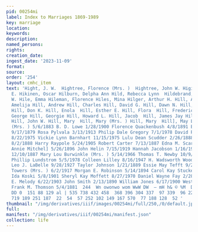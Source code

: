 ```yaml
---
pid: 00254mi
label: Index to Marriages 1869-1989
key: marriage
location: 
keywords: 
description: 
named_persons: 
rights: 
creation_date: 
ingest_date: '2023-11-09'
format: 
source: 
order: '254'
layout: cmhc_item
text: 'Hight, J. W.  Hightree, Florence (Mrs. )  Hightree, John W. Higinbotham, Thomas
  E. Hikinen, Oscar Hilburn, Delpha Ann Hild, Rebecca Lynn  Hildebrand, Stephen Boardman  Hildreth,
  W. Hile, Emma Hileman, Florence Hiles, Mina Hilger, Arthur H. Hill, Aleck  Hill,
  Amelija Hill, Andrew Hill, Charles Hill, David G. Hill, Dawn N. Hill, Debra Ann
  Hill, Don K. Hill, Enola  Hill, Esther E. Hill, Flora  Hill, Frederick V. Hill,
  George Hill, Georgie Hill, Howard L. Hill, Jacob  Hill, James Jay Hill, Jayne Marie
  Hill, John W. Hill, Mary  Hill, Mary (Mrs. ) Hill, Mary  Hill], May L.  Endora Chadbourne
  (Mrs. ) 5/6/1883 B. D. Lowe 1/28/1900 Florence Quackenbush 4/8/1891 E. L. Simpson
  9/17/1879 Rosa Pylvala 3/13/1913 Philip Dale Gregory 7/1/1978 David Paul Crownover
  8/22/1975 Vickie Lynn Barnhart 11/15/1975 Lulu Dean Scudder 2/26/1888 Joseph Faynen
  8/2/1888 Harry Raypole 5/24/1905 Robert Carter 7/13/1887 Edna M. Scarborough 3/5/1943
  Annie Mitchel] 5/26/1896 John Helin 7/15/1919 Hannah Jacobson 1/16/1903 Lucy Strong
  12/10/1887 Mary Lou Burwinkle (Mrs. ) 5/14/1966 Thomas T. Newby 10/9/1934 Arnold
  Phillip Lundstrom 5/5/1978 Colleen Lilley 8/16/1947 H. Wadsworth Woodward 5/15/1894
  Leo J. LaBelle 9/28/1927 Taylor Johnson 1/21/1889 Essie May Tefft 9/25/1889 Myrtle
  Towers (Mrs. ) 6/2/1917 Morgan E. Robinson 5/14/1894 Carol Kay Stuckey 6/6/1981
  Ida Koski 5/8/1901 Sheryl Kay Moffett 8/27/1970 Daniel Wayne Fay 2/28/1986 Josephine
  E. Melody 6/22/1903 John Smith 2/13/1890 William Jones 6/17/1900 West Lapi 1/18/1922
  Frank M. Thomson 5/4/1881  244  Wn owonwo wom WwW DW  — mH h& © %M  DMD OM DD OO
  DD 0  151 88 129 al | 535 738 432 458  368 396 304 337  97 339  96 226 360  29 279
  719 189 251 187  22  54  57 252 102 149 167 570  77 188 128  52 '
thumbnail: "/img/derivatives/iiif/images/00254mi/full/250,/0/default.jpg"
full: 
manifest: "/img/derivatives/iiif/00254mi/manifest.json"
collection: life
---
```

